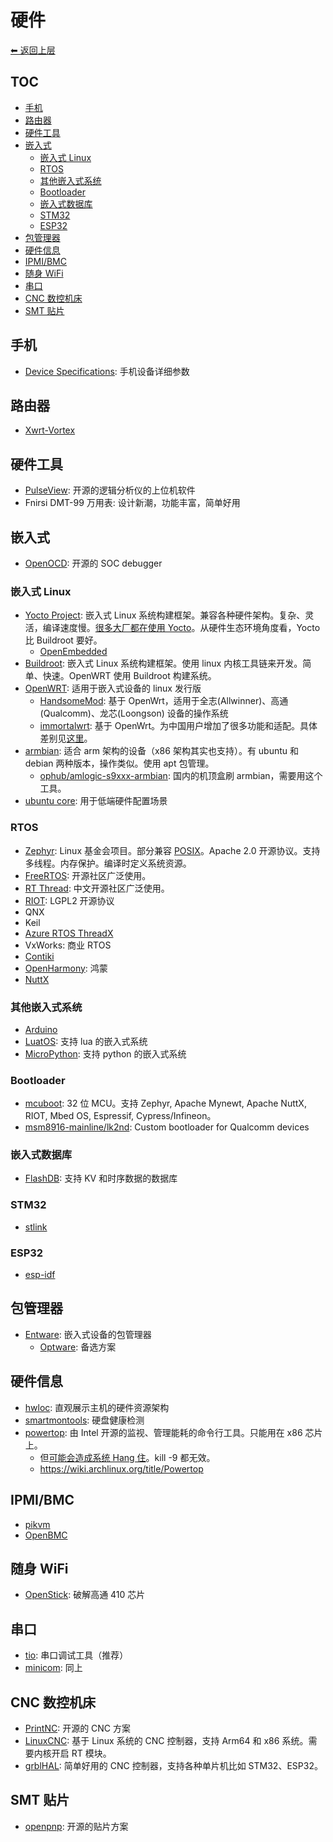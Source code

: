 # 硬件

[⬅︎ 返回上层](../#硬件)

## TOC

<!-- MarkdownTOC GFM -->

- [手机](#手机)
- [路由器](#路由器)
- [硬件工具](#硬件工具)
- [嵌入式](#嵌入式)
    - [嵌入式 Linux](#嵌入式-linux)
    - [RTOS](#rtos)
    - [其他嵌入式系统](#其他嵌入式系统)
    - [Bootloader](#bootloader)
    - [嵌入式数据库](#嵌入式数据库)
    - [STM32](#stm32)
    - [ESP32](#esp32)
- [包管理器](#包管理器)
- [硬件信息](#硬件信息)
- [IPMI/BMC](#ipmibmc)
- [随身 WiFi](#随身-wifi)
- [串口](#串口)
- [CNC 数控机床](#cnc-数控机床)
- [SMT 贴片](#smt-贴片)

<!-- /MarkdownTOC -->

## 手机

- [Device Specifications](https://www.devicespecifications.com/): 手机设备详细参数

## 路由器

- [Xwrt-Vortex](https://xvtx.ru/xwrt/index.htm)

## 硬件工具

- [PulseView](https://sigrok.org/wiki/PulseView): 开源的逻辑分析仪的上位机软件
- Fnirsi DMT-99 万用表: 设计新潮，功能丰富，简单好用

## 嵌入式

- [OpenOCD](https://openocd.org/): 开源的 SOC debugger

### 嵌入式 Linux

- [Yocto Project](https://www.yoctoproject.org): 嵌入式 Linux 系统构建框架。兼容各种硬件架构。复杂、灵活，编译速度慢。[很多大厂都在使用 Yocto](https://wiki.yoctoproject.org/wiki/Project_Users)。从硬件生态环境角度看，Yocto 比 Buildroot 要好。
  - [OpenEmbedded](http://openembedded.org/)
- [Buildroot](https://buildroot.org/): 嵌入式 Linux 系统构建框架。使用 linux 内核工具链来开发。简单、快速。OpenWRT 使用 Buildroot 构建系统。
- [OpenWRT](https://github.com/openwrt/openwrt): 适用于嵌入式设备的 linux 发行版
  - [HandsomeMod](https://github.com/HandsomeMod/HandsomeMod): 基于 OpenWrt，适用于全志(Allwinner)、高通(Qualcomm)、龙芯(Loongson) 设备的操作系统
  - [immortalwrt](https://github.com/immortalwrt/immortalwrt): 基于 OpenWrt。为中国用户增加了很多功能和适配。具体差别见[这里](https://github.com/immortalwrt/immortalwrt/discussions/1109#discussioncomment-8073987)。
- [armbian](https://www.armbian.com/): 适合 arm 架构的设备（x86 架构其实也支持）。有 ubuntu 和 debian 两种版本，操作类似。使用 apt 包管理。
  - [ophub/amlogic-s9xxx-armbian](https://github.com/ophub/amlogic-s9xxx-armbian): 国内的机顶盒刷 armbian，需要用这个工具。
- [ubuntu core](https://ubuntu.com/core): 用于低端硬件配置场景

### RTOS

- [Zephyr](https://github.com/zephyrproject-rtos/zephyr): Linux 基金会项目。部分兼容 [POSIX](https://docs.zephyrproject.org/latest/services/portability/posix.html)。Apache 2.0 开源协议。支持多线程。内存保护。编译时定义系统资源。
- [FreeRTOS](https://github.com/FreeRTOS/FreeRTOS): 开源社区广泛使用。
- [RT Thread](https://github.com/RT-Thread/rt-thread): 中文开源社区广泛使用。
- [RIOT](https://github.com/RIOT-OS/RIOT): LGPL2 开源协议
- QNX
- Keil
- [Azure RTOS ThreadX](https://github.com/azure-rtos/threadx)
- VxWorks: 商业 RTOS
- [Contiki](https://github.com/contiki-os/contiki)
- [OpenHarmony](https://www.openharmony.cn/mainPlay): 鸿蒙
- [NuttX](https://nuttx.apache.org/)

### 其他嵌入式系统

- [Arduino](https://www.arduino.cc/)
- [LuatOS](https://github.com/openLuat/LuatOS): 支持 lua 的嵌入式系统
- [MicroPython](https://micropython.org/): 支持 python 的嵌入式系统

### Bootloader

- [mcuboot](https://github.com/mcu-tools/mcuboot): 32 位 MCU。支持 Zephyr, Apache Mynewt, Apache NuttX, RIOT, Mbed OS, Espressif, Cypress/Infineon。
- [msm8916-mainline/lk2nd](https://github.com/msm8916-mainline/lk2nd): Custom bootloader for Qualcomm devices

### 嵌入式数据库

- [FlashDB](https://github.com/armink/FlashDB): 支持 KV 和时序数据的数据库

### STM32

- [stlink](https://github.com/stlink-org/stlink)

### ESP32

- [esp-idf](https://github.com/espressif/esp-idf)

## 包管理器

- [Entware](https://github.com/Entware/Entware): 嵌入式设备的包管理器
  - [Optware](https://github.com/Optware/Optware-ng): 备选方案

## 硬件信息

- [hwloc](https://github.com/open-mpi/hwloc): 直观展示主机的硬件资源架构
- [smartmontools](https://www.smartmontools.org/): 硬盘健康检测
- [powertop](https://github.com/fenrus75/powertop): 由 Intel 开源的监视、管理能耗的命令行工具。只能用在 x86 芯片上。
  - 但[可能会造成系统 Hang 住](https://support.oracle.com/knowledge/Sun%20Microsystems/2830188_1.html)。kill -9 都无效。
  - https://wiki.archlinux.org/title/Powertop


## IPMI/BMC

- [pikvm](https://github.com/pikvm/pikvm)
- [OpenBMC](https://github.com/facebook/openbmc)

## 随身 WiFi

- [OpenStick](https://github.com/OpenStick/OpenStick): 破解高通 410 芯片

## 串口

- [tio](https://github.com/tio/tio): 串口调试工具（推荐）
- [minicom](https://linux.die.net/man/1/minicom): 同上

## CNC 数控机床

- [PrintNC](https://wiki.printnc.info/): 开源的 CNC 方案
- [LinuxCNC](https://github.com/LinuxCNC/linuxcnc): 基于 Linux 系统的 CNC 控制器，支持 Arm64 和 x86 系统。需要内核开启 RT 模块。
- [grblHAL](https://github.com/grblHAL): 简单好用的 CNC 控制器，支持各种单片机比如 STM32、ESP32。

## SMT 贴片

- [openpnp](https://github.com/openpnp/openpnp): 开源的贴片方案
